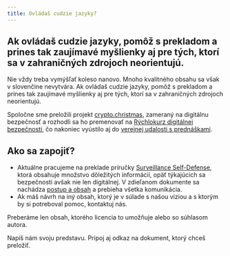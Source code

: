 ```yaml
---
title: Ovládaš cudzie jazyky?
---
```


## Ak ovládaš cudzie jazyky, pomôž s prekladom a prines tak zaujímavé myšlienky aj pre tých, ktorí sa v zahraničných zdrojoch neorientujú.

Nie vždy treba vymýšľať koleso nanovo. Mnoho kvalitného obsahu sa však v slovenčine nevytvára. Ak ovládaš cudzie jazyky, pomôž s prekladom a prines tak zaujímavé myšlienky aj pre tých, ktorí sa v zahraničných zdrojoch neorientujú.

Spoločne sme preložili projekt [crypto.christmas](https://crypto.christmas/), zameraný na digitálnu bezpečnosť a rozhodli sa ho premenovať na [Rýchlokurz digitálnej bezpečnosti](https://www.paralelnapoliskosice.sk/rychlokurz-bezpecnosti), čo nakoniec vyústilo aj do [verejnej udalosti s prednáškami](/zapoj-sa/program).

## Ako sa zapojiť?

- Aktuálne pracujeme na preklade príručky [Surveillance Self-Defense](https://ssd.eff.org/), ktorá obsahuje množstvo dôležitých informácií, opäť týkajúcich sa bezpečnosti avšak nie len digitálnej. V zdieľanom dokumente sa nachádza [postup a obsah](https://docs.google.com/document/d/15H1HjMughUThNjEXWMAv6FtqPlHI2V5DyC1fq0qBc2E/edit?usp=sharing) a prebieha všetka komunikácia.
- Ak máš návrh na iný obsah, ktorý je v súlade s našou víziou a s ktorým by si potreboval pomoc, kontaktuj nás.

Preberáme len obsah, ktorého licencia to umožňuje alebo so súhlasom autora.

Napíš nám svoju predstavu. Pripoj aj odkaz na dokument, ktorý chceš preložiť.
